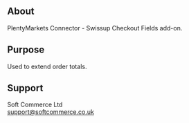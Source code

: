 ## About
PlentyMarkets Connector - Swissup Checkout Fields add-on.

## Purpose
Used to extend order totals.

## Support
Soft Commerce Ltd <br />
support@softcommerce.co.uk

